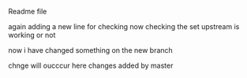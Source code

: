 Readme file

again adding a new line for checking
now checking the set upstream is working or not

now i have changed something on the new branch

chnge will oucccur here
changes added by master
